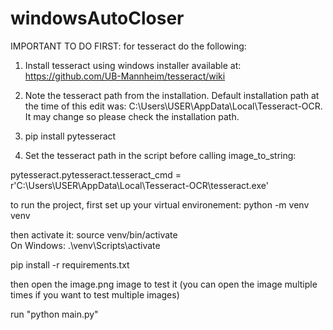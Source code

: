 # windowsAutoCloser
IMPORTANT TO DO FIRST:
for tesseract do the following: 
1. Install tesseract using windows installer available at: https://github.com/UB-Mannheim/tesseract/wiki

2. Note the tesseract path from the installation. Default installation path at the time of this edit was: C:\Users\USER\AppData\Local\Tesseract-OCR. It may change so please check the installation path.

3. pip install pytesseract

4. Set the tesseract path in the script before calling image_to_string:

pytesseract.pytesseract.tesseract_cmd = r'C:\Users\USER\AppData\Local\Tesseract-OCR\tesseract.exe'


to run the project, first set up your virtual environement:
python -m venv venv

then activate it:
source venv/bin/activate  
On Windows: .\venv\Scripts\activate

pip install -r requirements.txt

then open the image.png image to test it (you can open the image multiple times if you want to test multiple images)

run "python main.py"

